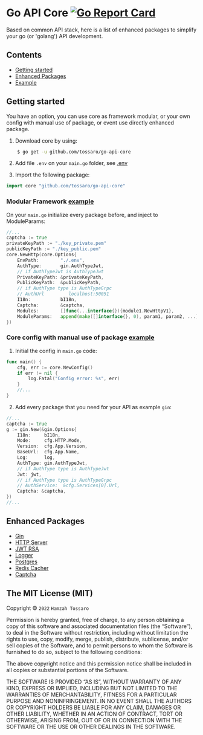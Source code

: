 # Go API Core [![Go Report Card](https://goreportcard.com/badge/github.com/tossaro/go-api-core)](https://goreportcard.com/report/github.com/tossaro/go-api-core)

Based on common API stack, here is a list of enhanced packages to simplify your go (or 'golang') API development.

## Contents
 - [Getting started](#getting-started)
 - [Enhanced Packages](#enhanced-packages)
 - [Example](https://github.com/tossaro/go-api-core/tree/main/example)

## Getting started

You have an option, you can use core as framework modular, or your own config with manual use of package, or event use directly enhanced package.

1. Download core by using:
```sh
    $ go get -u github.com/tossaro/go-api-core
```

2. Add file `.env` on your `main.go` folder, see [.env](https://github.com/tossaro/go-api-core/blob/main/example/manual/.env)

3. Import the following package:
```go
import core "github.com/tossaro/go-api-core"
```

### Modular Framework [example](https://github.com/tossaro/go-api-core/tree/main/example/modular)

On your `main.go` initialize every package before, and inject to ModuleParams:
```go
//...
captcha := true
privateKeyPath := "./key_private.pem"
publicKeyPath := "./key_public.pem"
core.NewHttp(core.Options{
    EnvPath:        "./.env",
    AuthType:       gin.AuthTypeJwt,
    // if AuthTypeJwt is AuthTypeJwt
    PrivateKeyPath: &privateKeyPath,
    PublicKeyPath:  &publicKeyPath,
    // if AuthType type is AuthTypeGrpc
    // AuthUrl         localhost:50051
    I18n:           bI18n,
    Captcha:        &captcha,
    Modules:        []func(...interface{}){module1.NewHttpV1},
    ModuleParams:   append(make([]interface{}, 0), param1, param2, ...),
})
```

### Core config with manual use of package [example](https://github.com/tossaro/go-api-core/tree/main/example/manual)

1. Initial the config in `main.go` code:
```go
func main() {
    cfg, err := core.NewConfig()
    if err != nil {
        log.Fatal("Config error: %s", err)
    }
    //...
}
```

2. Add every package that you need for your API as example `gin`:
```go
//...
captcha := true
g := gin.New(&gin.Options{
    I18n:     bI18n,
    Mode:     cfg.HTTP.Mode,
    Version:  cfg.App.Version,
    BaseUrl:  cfg.App.Name,
    Log:      log,
    AuthType: gin.AuthTypeJwt,
    // if AuthType type is AuthTypeJwt
    Jwt: jwt,
    // if AuthType type is AuthTypeGrpc
    // AuthService:  &cfg.Services[0].Url,
    Captcha: &captcha,
})
//...
```

## Enhanced Packages
- [Gin](https://github.com/tossaro/go-api-core/blob/main/gin/gin.go)
- [HTTP Server](https://github.com/tossaro/go-api-core/blob/main/httpserver/server.go)
- [JWT RSA](https://github.com/tossaro/go-api-core/blob/main/jwt/jwt.go)
- [Logger](https://github.com/tossaro/go-api-core/blob/main/logger/logger.go)
- [Postgres](https://github.com/tossaro/go-api-core/blob/main/postgres/postgres.go)
- [Redis Cacher](https://github.com/tossaro/go-api-core/blob/main/redis/redis.go)
- [Captcha](https://github.com/tossaro/go-api-core/blob/main/captcha/http.go)

## The MIT License (MIT)

Copyright © `2022` `Hamzah Tossaro`

Permission is hereby granted, free of charge, to any person
obtaining a copy of this software and associated documentation
files (the “Software”), to deal in the Software without
restriction, including without limitation the rights to use,
copy, modify, merge, publish, distribute, sublicense, and/or sell
copies of the Software, and to permit persons to whom the
Software is furnished to do so, subject to the following
conditions:

The above copyright notice and this permission notice shall be
included in all copies or substantial portions of the Software.

THE SOFTWARE IS PROVIDED “AS IS”, WITHOUT WARRANTY OF ANY KIND,
EXPRESS OR IMPLIED, INCLUDING BUT NOT LIMITED TO THE WARRANTIES
OF MERCHANTABILITY, FITNESS FOR A PARTICULAR PURPOSE AND
NONINFRINGEMENT. IN NO EVENT SHALL THE AUTHORS OR COPYRIGHT
HOLDERS BE LIABLE FOR ANY CLAIM, DAMAGES OR OTHER LIABILITY,
WHETHER IN AN ACTION OF CONTRACT, TORT OR OTHERWISE, ARISING
FROM, OUT OF OR IN CONNECTION WITH THE SOFTWARE OR THE USE OR
OTHER DEALINGS IN THE SOFTWARE.